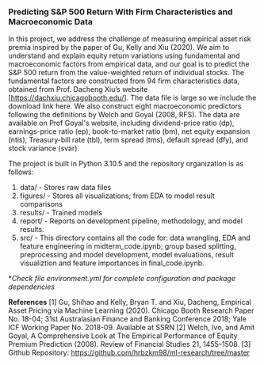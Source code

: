 ### Predicting S&P 500 Return With Firm Characteristics and Macroeconomic Data

In this project, we address the challenge of measuring empirical asset risk premia inspired by the paper of Gu, Kelly and Xiu (2020). We aim to understand and explain equity return variations using fundamental and macroeconomic factors from empirical data, and our goal is to predict the S&P 500 return from the value-weighted return of individual stocks. The fundamental factors are constructed from 94 firm characteristics data, obtained from Prof. Dacheng Xiu’s website [https://dachxiu.chicagobooth.edu/]. The data file is large so we include the download link here. We also construct eight macroeconomic predictors following the definitions by Welch and Goyal (2008, RFS). The data are available on Prof Goyal's website, including dividend-price ratio (dp), earnings-price ratio (ep), book-to-market ratio (bm), net equity expansion (ntis), Treasury-bill rate (tbl), term spread (tms), default spread (dfy), and stock variance (svar).

The project is built in Python 3.10.5 and the repository organization is as follows:

1. data/ - Stores raw data files
2. figures/ - Stores all visualizations; from EDA to model result comparisons
3. results/ - Trained models
4. report/ - Reports on development pipeline, methodology, and model results.
5. src/ - This directory contains all the code for: data wrangling, EDA and feature engineering in midterm_code.ipynb; group based splitting, preprocessing and model development, model evaluations, result visualiztion and feature importances in final_code.ipynb.

**Check file environment.yml for complete configuration and package dependencies*

**References**
[1] Gu, Shihao and Kelly, Bryan T. and Xiu, Dacheng, Empirical Asset Pricing via Machine Learning (2020). Chicago Booth Research Paper No. 18-04; 31st Australasian Finance and Banking Conference 2018; Yale ICF Working Paper No. 2018-09. Available at SSRN 
[2] Welch, Ivo, and Amit Goyal, A Comprehensive Look at The Empirical Performance of Equity Premium Prediction (2008). Review of Financial Studies 21, 1455–1508.
[3] Github Repository: https://github.com/hrbzkm98/ml-research/tree/master
